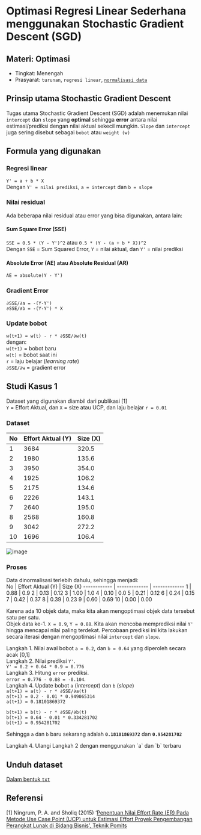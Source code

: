 # Optimasi Regresi Linear Sederhana menggunakan Stochastic Gradient Descent (SGD)

## Materi: Optimasi
* Tingkat: Menengah
* Prasyarat: `turunan`, `regresi linear`, [`normalisasi data`](https://github.com/ardiansyah-sweng/notes/blob/main/normalisasi_data.md)

## Prinsip utama Stochastic Gradient Descent
Tugas utama Stochastic Gradient Descent (SGD) adalah menemukan nilai `intercept` dan `slope` yang **optimal** sehingga **error** antara nilai estimasi/prediksi dengan nilai aktual sekecil mungkin. `Slope` dan `intercept` juga sering disebut sebagai `bobot` atau `weight (w)`

## Formula yang digunakan
### Regresi linear
`Y' = a + b * X` <br>
Dengan `Y' = nilai prediksi`, `a = intercept` dan `b = slope`
### Nilai residual
Ada beberapa nilai residual atau error yang bisa digunakan, antara lain:
#### Sum Square Error (SSE)
`SSE = 0.5 * (Y - Y')^2` atau `0.5 * (Y - (a + b * X))^2`<br>
Dengan `SSE` = Sum Squared Error, `Y` = nilai aktual, dan `Y'` = nilai prediksi
#### Absolute Error (AE) atau Absolute Residual (AR)
`AE = absolute(Y - Y')` <br>
### Gradient Error
`∂SSE/∂a = -(Y-Y')`<br>
`∂SSE/∂b = -(Y-Y') * X`<br>
### Update bobot
`w(t+1) = w(t) - r * ∂SSE/∂w(t)`<br>
dengan: <br> 
`w(t+1)` = bobot baru <br>
`w(t)` = bobot saat ini <br>
`r` = laju belajar (_learning rate_) <br>
`∂SSE/∂w` = gradient error  

## Studi Kasus 1
Dataset yang digunakan diambil dari publikasi [1] <br>
`Y` = Effort Aktual, dan `X` = size atau UCP, dan laju belajar `r = 0.01 `
### Dataset
No | Effort Aktual (Y) | Size (X) 
------------ | ------------- | -------------
1 |  3684 | 320.5
2 |  1980 | 135.6
3 |  3950 | 354.0
4 |  1925 | 106.2
5 |  2175 | 134.6
6 |  2226 | 143.1
7 |  2640 | 195.0
8 |  2568 | 160.8
9 |  3042 | 272.2
10 |  1696 | 106.4

![image](https://user-images.githubusercontent.com/71623245/111888856-f9355b00-8a12-11eb-8426-d5888de43462.png)

### Proses
Data dinormalisasi terlebih dahulu, sehingga menjadi:<br>
No | Effort Aktual (Y) | Size (X) 
------------ | ------------- | -------------
1 |  0.88 | 0.9
2 |  0.13 | 0.12
3 |  1.00 | 1.0
4 |  0.10 | 0.0
5 |  0.21 | 0.12
6 |  0.24 | 0.15
7 |  0.42 | 0.37
8 |  0.39 | 0.23
9 |  0.60 | 0.69
10 |  0.00 | 0.00

Karena ada 10 objek data, maka kita akan mengoptimasi objek data tersebut satu per satu.<br>
Objek data ke-1. `X = 0.9`, `Y = 0.88`. Kita akan mencoba memprediksi nilai `Y'` hingga mencapai nilai paling terdekat. Percobaan prediksi ini kita lakukan secara iterasi dengan mengoptimasi nilai `intercept` dan `slope`.<p> 

Langkah 1. Nilai awal bobot `a = 0.2`, dan `b = 0.64` yang diperoleh secara acak [0,1] <br>
Langkah 2. Nilai prediksi `Y'`.<br>
`Y' = 0.2 + 0.64 * 0.9 = 0.776` <br>
Langkah 3. Hitung `error` prediksi.<br>
`error = 0.776 - 0.88 = -0.104`. <br>
Langkah 4. Update bobot `a` (_intercept_) dan `b` (_slope_)<br>
`a(t+1) = a(t) - r * ∂SSE/∂a(t)`<br>
`a(t+1) = 0.2 - 0.01 * 0.949065314`<br>
`a(t+1) = 0.18101869372`<p>
`b(t+1) = b(t) - r * ∂SSE/∂b(t)`<br>
`b(t+1) = 0.64 - 0.01 * 0.334281702`<br>
`b(t+1) = 0.954281702`<p>
Sehingga `a` dan `b` baru sekarang adalah **`0.18101869372`** dan **`0.954281702`**
<p>
Langkah 4. Ulangi Langkah 2 dengan menggunakan `a` dan `b` terbaru
  
## Unduh dataset
[Dalam bentuk `txt`](https://drive.google.com/file/d/1c_JTnycE15Ij33C0rwHOOKduj9RrRuqY/view?usp=sharing)

## Referensi
[1] Ningrum, P. A. and Sholiq (2015) ‘[Penentuan Nilai Effort Rate (ER) Pada Metode Use Case Point (UCP) untuk Estimasi Effort Proyek Pengembangan Perangkat Lunak di Bidang Bisnis’, Teknik Pomits](http://digilib.its.ac.id/public/ITS-paper-34646-5209100001-Paper.pdf)
